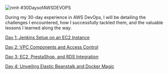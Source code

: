 ![nmh](https://github.com/Jerry24kay/30DaysofAWSDEVOPS/assets/54981872/4366062b-3370-4f45-b384-4d3fa7e06eef)
#30DaysofAWSDEVOPS

During my 30-day experience in AWS DevOps, I will be detailing the challenges I encountered, how I successfully tackled them, and the valuable lessons I learned along the way.

[Day 1: Jenkins Setup on an EC2 Instance](https://github.com/Jerry24kay/30DaysofAWSDEVOPS/blob/main/Day01.md)

[Day 2: VPC Components and Access Control](https://github.com/Jerry24kay/30DaysofAWSDEVOPS/blob/main/Day02.md)

[Day 3: EC2, PrestaShop, and RDS Integration](https://github.com/Jerry24kay/30DaysofAWSDEVOPS/blob/main/Day03.md)

[Day 4: Unveiling Elastic Beanstalk and Docker Magic](https://github.com/Jerry24kay/30DaysofAWSDEVOPS/blob/main/Day04.md)
